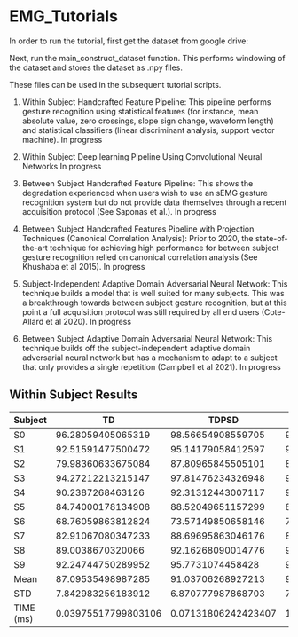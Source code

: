 # EMG_Tutorials

In order to run the tutorial, first get the dataset from google drive: 

Next, run the main_construct_dataset function.  This performs windowing of the dataset and stores the dataset as .npy files.

These files can be used in the subsequent tutorial scripts.

1. Within Subject Handcrafted Feature Pipeline:
This pipeline performs gesture recognition using statistical features (for instance, mean absolute value, zero crossings, slope sign change, waveform length) and statistical classifiers (linear discriminant analysis, support vector machine).
In progress

2. Within Subject Deep learning Pipeline Using Convolutional Neural Networks
In progress


3. Between Subject Handcrafted Feature Pipeline:
This shows the degradation experienced when users wish to use an sEMG gesture recognition system but do not provide data themselves through a recent acquisition protocol (See Saponas et al.).
In progress


4. Between Subject Handcrafted Features Pipeline with Projection Techniques (Canonical Correlation Analysis):
Prior to 2020, the state-of-the-art technique for achieving high performance for between subject gesture recognition relied on canonical correlation analysis (See Khushaba et al 2015).
In progress


5. Subject-Independent Adaptive Domain Adversarial Neural Network:
This technique builds a model that is well suited for many subjects.  This was a breakthrough towards between subject gesture recognition, but at this point a full acquisition protocol was still required by all end users (Cote-Allard et al 2020).
In progress


6. Between Subject Adaptive Domain Adversarial Neural Network:
This technique builds off the subject-independent adaptive domain adversarial neural network but has a mechanism to adapt to a subject that only provides a single repetition (Campbell et al 2021).
In progress




## Within Subject Results

| Subject |  TD | TDPSD | LSF4 | LSF9 |
| --- | --- | --- | --- | --- |
| S0 | 96.28059405065319 | 98.56654908559705 | 98.35276652018267 | 98.7307863078328 |
| S1 | 92.51591477500472 | 95.14179058412597 | 95.20592566635236 | 96.12663088881233 |
| S2 | 79.98360633675084 | 87.80965845505101 | 87.40853755760294 | 88.49376938758729 |
| S3 | 94.27212213215147 | 97.81476234326948 | 96.9501681444503 | 97.38578874842342 |
| S4 | 90.2387268463126 | 92.31312443007117 | 92.97773680298462 | 94.35339496396251 |
| S5 | 84.74000178134908 | 88.52049651157299 | 88.1928249760174 | 88.39310135008016 |
| S6 | 68.76059863812824 | 73.57149850658146 | 71.9219018079592 | 74.72747812834588 |
| S7 | 82.91067080347233 | 88.69695863046176 | 87.75371866558746 | 87.96901335158972 |
| S8 | 89.0038670320066 | 92.16268090014776 | 92.7841280938596 | 93.19802624276724 |
| S9 | 92.24744750289952 | 95.7731074458428 | 95.40857665655058 | 96.16485755785428 |
| Mean |  87.09535498987285 | 91.03706268927213 | 90.69562848915473 | 91.55428469272556 |
| STD |  7.842983256183912 | 6.870777987868703 | 7.266719880825716 | 6.734721042939276 |
| TIME (ms) |  0.03975517799803106 | 0.07131806242423407 | 1.3518062178069783 | 1.4118450304628045 |